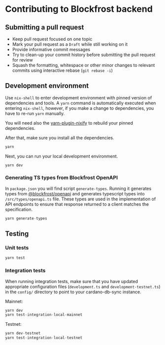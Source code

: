 # Contributing to Blockfrost backend

## Submitting a pull request

- Keep pull request focused on one topic
- Mark your pull request as a `Draft` while still working on it
- Provide informative commit messages
- Try to clean-up your commit history before submitting the pull request for review
- Squash the formatting, whitespace or other minor changes to relevant commits using interactive rebase (`git rebase -i`)

## Development environment

Use `nix-shell` to enter development environment with pinned version of dependencies and tools. A `yarn` command is automatically executed when entering `nix-shell`, however, if you make a change to dependencies, you have to re-run `yarn` manually.

You will need also the [yarn-plugin-nixify](https://github.com/stephank/yarn-plugin-nixify) to rebuild your pinned dependencies.

After that, make sure you install all the dependencies.

```typescript
yarn
```

Next, you can run your local development environment.

```typescript
yarn dev
```

### Generating TS types from Blockfrost OpenAPI

In `package.json` you will find script `generate-types`. Running it generates types from [@blockfrost/openapi](https://github.com/blockfrost/openapi) and generates typescript types into `/src/types/openapi.ts` file. These types are used in the implementation of API endpoints to ensure that response returned to a client matches the specification.

```typescript
yarn generate-types
```

## Testing

### Unit tests

```typescript
yarn test
```

### Integration tests

When running integration tests, make sure that you have updated appropriate configuration files (`development.ts` and `development-testnet.ts`) in the `config/` directory to point to your cardano-db-sync instance.

Mainnet:

```typescript
yarn dev
yarn test-integration-local-mainnet
```

Testnet:

```typescript
yarn dev-testnet
yarn test-integration-local-testnet
```
